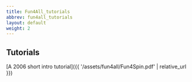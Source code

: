 ```yaml
---
title: Fun4All_tutorials
abbrev: fun4all_tutorials
layout: default
weight: 2
---
```

## Tutorials
[A 2006 short intro tutorial]({{ '/assets/fun4all/Fun4Spin.pdf' | relative_url }})


